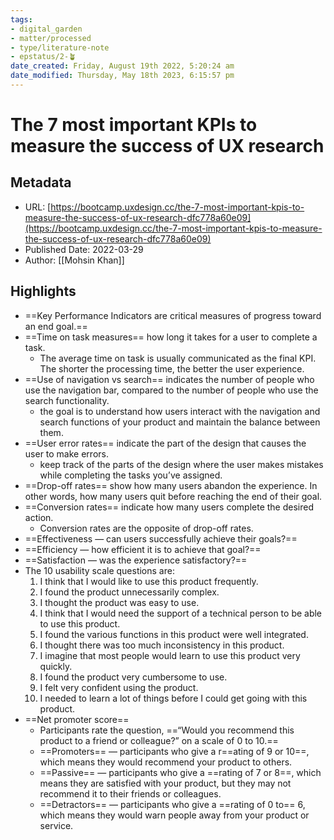 ```yaml
---
tags: 
- digital_garden
- matter/processed
- type/literature-note
- epstatus/2-🪴
date_created: Friday, August 19th 2022, 5:20:24 am
date_modified: Thursday, May 18th 2023, 6:15:57 pm
---
```

# The 7 most important KPIs to measure the success of UX research
## Metadata
* URL: [https://bootcamp.uxdesign.cc/the-7-most-important-kpis-to-measure-the-success-of-ux-research-dfc778a60e09](https://bootcamp.uxdesign.cc/the-7-most-important-kpis-to-measure-the-success-of-ux-research-dfc778a60e09)
* Published Date: 2022-03-29
* Author: [[Mohsin Khan]]

## Highlights
* ==Key Performance Indicators are critical measures of progress toward an end goal.==
* ==Time on task measures== how long it takes for a user to complete a task.
	* The average time on task is usually communicated as the final KPI. The shorter the processing time, the better the user experience.
* ==Use of navigation vs search== indicates the number of people who use the navigation bar, compared to the number of people who use the search functionality.
	* the goal is to understand how users interact with the navigation and search functions of your product and maintain the balance between them.
* ==User error rates== indicate the part of the design that causes the user to make errors.
	* keep track of the parts of the design where the user makes mistakes while completing the tasks you’ve assigned.
* ==Drop-off rates== show how many users abandon the experience. In other words, how many users quit before reaching the end of their goal.
* ==Conversion rates== indicate how many users complete the desired action.
	* Conversion rates are the opposite of drop-off rates.
* ==Effectiveness — can users successfully achieve their goals?== 
* ==Efficiency — how efficient it is to achieve that goal?== 
* ==Satisfaction — was the experience satisfactory?==
* The 10 usability scale questions are: 
	1. I think that I would like to use this product frequently. 
	2. I found the product unnecessarily complex. 
	3. I thought the product was easy to use. 
	4. I think that I would need the support of a technical person to be able to use this product. 
	5. I found the various functions in this product were well integrated. 
	6. I thought there was too much inconsistency in this product. 
	7. I imagine that most people would learn to use this product very quickly. 
	8. I found the product very cumbersome to use. 
	9. I felt very confident using the product. 
	10. I needed to learn a lot of things before I could get going with this product.
* ==Net promoter score==
	* Participants rate the question, ==“Would you recommend this product to a friend or colleague?” on a scale of 0 to 10.==
	* ==Promoters== — participants who give a r==ating of 9 or 10==, which means they would recommend your product to others. 
	* ==Passive== — participants who give a ==rating of 7 or 8==, which means they are satisfied with your product, but they may not recommend it to their friends or colleagues. 
	* ==Detractors== — participants who give a ==rating of 0 to== 6, which means they would warn people away from your product or service.